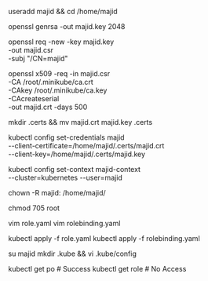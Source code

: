 useradd majid && cd /home/majid

openssl genrsa -out majid.key 2048

openssl req -new -key majid.key \
  -out majid.csr \
  -subj "/CN=majid"

openssl x509 -req -in majid.csr \
  -CA /root/.minikube/ca.crt \
  -CAkey /root/.minikube/ca.key \
  -CAcreateserial \
  -out majid.crt -days 500

mkdir .certs && mv majid.crt majid.key .certs

kubectl config set-credentials majid \
  --client-certificate=/home/majid/.certs/majid.crt \
  --client-key=/home/majid/.certs/majid.key

kubectl config set-context majid-context \
  --cluster=kubernetes --user=majid

chown -R majid: /home/majid/

chmod 705 root 

vim role.yaml
vim rolebinding.yaml

kubectl apply -f role.yaml
kubectl apply -f rolebinding.yaml 

su majid
mkdir .kube && vi .kube/config

kubectl get po # Success
kubectl get role # No Access
